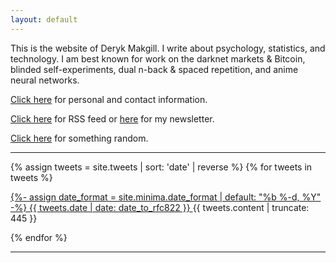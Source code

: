 ```yaml
---
layout: default
---
```


This is the website of Deryk Makgill. I write about psychology, statistics, and technology. I am best known for work on the darknet markets & Bitcoin⁠, blinded self-experiments⁠, dual n-back & spaced repetition⁠, and anime neural networks⁠.

[Click here](/about) for personal and contact information.

[Click here](/rss) for RSS feed or [here](/) for my newsletter.

[Click here](/random) for something random.

---

{% assign tweets = site.tweets | sort: 'date' | reverse %}
{% for tweets in tweets %}
 
<div class="tweet" style="margin-bottom:1em;"><a href="{{ tweets.url | prepend: site.baseurl }}">
{%- assign date_format = site.minima.date_format | default: "%b %-d, %Y" -%}
<span class="dt-published" style="display:inline;"datetime="{{ tweets.date | date_to_xmlschema }}" itemprop="datePublished">
{{ tweets.date | date: date_to_rfc822 }}
 </span></a> {{ tweets.content | truncate: 445 }}</div>
 

{% endfor %}  

---

